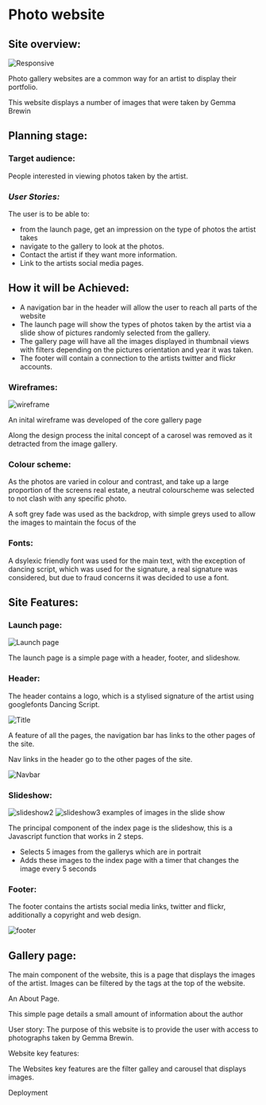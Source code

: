 # **Photo website**

## **Site overview:**

![Responsive](docs/screenshots/readme1.png)

Photo gallery websites are a common way for an artist to display their portfolio.

This website displays a number of images that were taken by Gemma Brewin

## **Planning stage:**

### **Target audience:**

People interested in viewing photos taken by the artist.

### ***User Stories:***

The user is to be able to:

* from the launch page, get an impression on the type of photos the artist takes
* navigate to the gallery to look at the photos.
* Contact the artist if they want more information.
* Link to the artists social media pages.


## **How it will be Achieved:** ##

* A navigation bar in the header will allow the user to reach all parts of the website
* The launch page will show the types of photos taken by the artist via a slide show of pictures randomly selected from the gallery.
* The gallery page will have all the images displayed in thumbnail views with filters depending on the pictures orientation and year it was taken.
* The footer will contain a connection to the artists twitter and flickr accounts. 


### **Wireframes:** ###

![wireframe](docs/screenshots/wireframe.png)

An inital wireframe was developed of the core gallery page

Along the design process the inital concept of a carosel was removed as it detracted from the image gallery.


### **Colour scheme:** ###

As the photos are varied in colour and contrast, and take up a large proportion of the screens real estate, a neutral colourscheme was selected to not clash with any specific photo.

A soft grey fade was used as the backdrop, with simple greys used to allow the images to maintain the focus of the 

### **Fonts:** ###

A dsylexic friendly font was used for the main text, with the exception of dancing script, which was used for the signature, a real signature was considered, but due to fraud concerns it was decided to use a font.


## **Site Features:** ##

### **Launch page:** ###

![Launch page](docs/screenshots/indexpage.png)

The launch page is a simple page with a header, footer, and slideshow.

### **Header:** ###

The header contains a logo, which is a stylised signature of the artist using googlefonts Dancing Script. 

![Title](docs/screenshots/title.png)

A feature of all the pages, the navigation bar has links to the other pages of the site.

Nav links in the header go to the other pages of the site.

![Navbar](docs/screenshots/navbar.png)


### **Slideshow:** ##

![slideshow2](docs/screenshots/slideshow2.png)
![slideshow3](docs/screenshots/slideshow3.png)
examples of images in the slide show

The principal component of the index page is the slideshow, this is a Javascript function that works in 2 steps.
* Selects 5 images from the gallerys which are in portrait
* Adds these images to the index page with a timer that changes the image every 5 seconds


### **Footer:** ##

The footer contains the artists social media links, twitter and flickr, additionally a copyright and web design.

![footer](docs/screenshots/footer.png)


## **Gallery page:** ##

The main component of the website, this is a page that displays the images of the artist. Images can be filtered by the tags at the top of the website.

An About Page.

This simple page details a small amount of information about the author


User story: The purpose of this website is to provide the user with access to photographs taken by Gemma Brewin.


Website key features:

The Websites key features are the filter galley and carousel that displays images. 


Deployment


